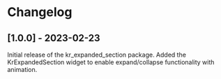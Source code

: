 # Changelog
## [1.0.0] - 2023-02-23
Initial release of the kr_expanded_section package.
Added the KrExpandedSection widget to enable expand/collapse functionality with animation.